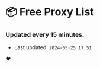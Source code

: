 # :package: Free Proxy List
### Updated every 15 minutes.

- Last updated: `2024-05-25 17:51`

:heart:
